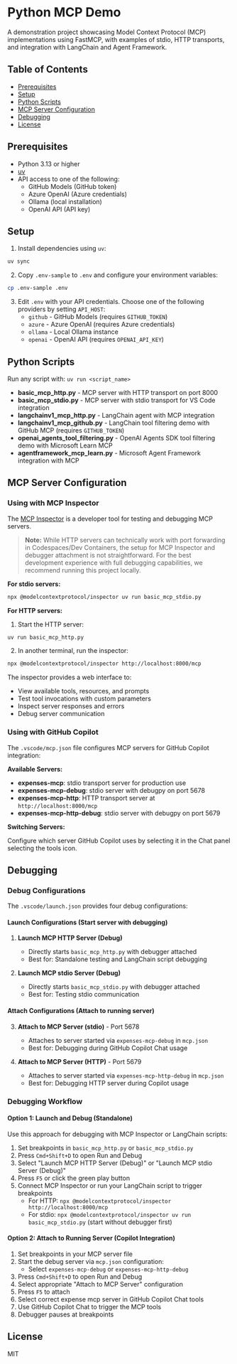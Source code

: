 # Python MCP Demo

A demonstration project showcasing Model Context Protocol (MCP) implementations using FastMCP, with examples of stdio, HTTP transports, and integration with LangChain and Agent Framework.

## Table of Contents

- [Prerequisites](#prerequisites)
- [Setup](#setup)
- [Python Scripts](#python-scripts)
- [MCP Server Configuration](#mcp-server-configuration)
- [Debugging](#debugging)
- [License](#license)

## Prerequisites

- Python 3.13 or higher
- [uv](https://docs.astral.sh/uv/)
- API access to one of the following:
  - GitHub Models (GitHub token)
  - Azure OpenAI (Azure credentials)
  - Ollama (local installation)
  - OpenAI API (API key)

## Setup

1. Install dependencies using `uv`:

```bash
uv sync
```

2. Copy `.env-sample` to `.env` and configure your environment variables:

```bash
cp .env-sample .env
```

3. Edit `.env` with your API credentials. Choose one of the following providers by setting `API_HOST`:
   - `github` - GitHub Models (requires `GITHUB_TOKEN`)
   - `azure` - Azure OpenAI (requires Azure credentials)
   - `ollama` - Local Ollama instance
   - `openai` - OpenAI API (requires `OPENAI_API_KEY`)

## Python Scripts

Run any script with: `uv run <script_name>`

- **basic_mcp_http.py** - MCP server with HTTP transport on port 8000
- **basic_mcp_stdio.py** - MCP server with stdio transport for VS Code integration
- **langchainv1_mcp_http.py** - LangChain agent with MCP integration
- **langchainv1_mcp_github.py** - LangChain tool filtering demo with GitHub MCP (requires `GITHUB_TOKEN`)
- **openai_agents_tool_filtering.py** - OpenAI Agents SDK tool filtering demo with Microsoft Learn MCP
- **agentframework_mcp_learn.py** - Microsoft Agent Framework integration with MCP

## MCP Server Configuration

### Using with MCP Inspector

The [MCP Inspector](https://github.com/modelcontextprotocol/inspector) is a developer tool for testing and debugging MCP servers.

> **Note:** While HTTP servers can technically work with port forwarding in Codespaces/Dev Containers, the setup for MCP Inspector and debugger attachment is not straightforward. For the best development experience with full debugging capabilities, we recommend running this project locally.

**For stdio servers:**

```bash
npx @modelcontextprotocol/inspector uv run basic_mcp_stdio.py
```

**For HTTP servers:**

1. Start the HTTP server:
```bash
uv run basic_mcp_http.py
```

2. In another terminal, run the inspector:
```bash
npx @modelcontextprotocol/inspector http://localhost:8000/mcp
```

The inspector provides a web interface to:
- View available tools, resources, and prompts
- Test tool invocations with custom parameters
- Inspect server responses and errors
- Debug server communication

### Using with GitHub Copilot

The `.vscode/mcp.json` file configures MCP servers for GitHub Copilot integration:

**Available Servers:**

- **expenses-mcp**: stdio transport server for production use
- **expenses-mcp-debug**: stdio server with debugpy on port 5678
- **expenses-mcp-http**: HTTP transport server at `http://localhost:8000/mcp`
- **expenses-mcp-http-debug**: stdio server with debugpy on port 5679

**Switching Servers:**

Configure which server GitHub Copilot uses by selecting it in the Chat panel selecting the tools icon.

## Debugging

### Debug Configurations

The `.vscode/launch.json` provides four debug configurations:

#### Launch Configurations (Start server with debugging)

1. **Launch MCP HTTP Server (Debug)**
   - Directly starts `basic_mcp_http.py` with debugger attached
   - Best for: Standalone testing and LangChain script debugging

2. **Launch MCP stdio Server (Debug)**
   - Directly starts `basic_mcp_stdio.py` with debugger attached
   - Best for: Testing stdio communication

#### Attach Configurations (Attach to running server)

3. **Attach to MCP Server (stdio)** - Port 5678
   - Attaches to server started via `expenses-mcp-debug` in `mcp.json`
   - Best for: Debugging during GitHub Copilot Chat usage

4. **Attach to MCP Server (HTTP)** - Port 5679
   - Attaches to server started via `expenses-mcp-http-debug` in `mcp.json`
   - Best for: Debugging HTTP server during Copilot usage

### Debugging Workflow

#### Option 1: Launch and Debug (Standalone)

Use this approach for debugging with MCP Inspector or LangChain scripts:

1. Set breakpoints in `basic_mcp_http.py` or `basic_mcp_stdio.py`
2. Press `Cmd+Shift+D` to open Run and Debug
3. Select "Launch MCP HTTP Server (Debug)" or "Launch MCP stdio Server (Debug)"
4. Press `F5` or click the green play button
5. Connect MCP Inspector or run your LangChain script to trigger breakpoints
   - For HTTP: `npx @modelcontextprotocol/inspector http://localhost:8000/mcp`
   - For stdio: `npx @modelcontextprotocol/inspector uv run basic_mcp_stdio.py` (start without debugger first)

#### Option 2: Attach to Running Server (Copilot Integration)

1. Set breakpoints in your MCP server file
1. Start the debug server via `mcp.json` configuration:
   - Select `expenses-mcp-debug` or `expenses-mcp-http-debug`
1. Press `Cmd+Shift+D` to open Run and Debug
1. Select appropriate "Attach to MCP Server" configuration
1. Press `F5` to attach
1. Select correct expense mcp server in GitHub Copilot Chat tools
1. Use GitHub Copilot Chat to trigger the MCP tools
1. Debugger pauses at breakpoints

## License

MIT
